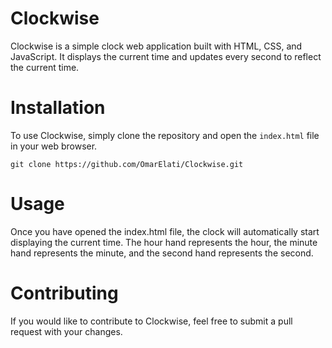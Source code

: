 # Clockwise

Clockwise is a simple clock web application built with HTML, CSS, and JavaScript. It displays the current time and updates every second to reflect the current time.
# Installation

To use Clockwise, simply clone the repository and open the ```index.html``` file in your web browser.
```
git clone https://github.com/OmarElati/Clockwise.git
```
# Usage

Once you have opened the index.html file, the clock will automatically start displaying the current time. The hour hand represents the hour, the minute hand represents the minute, and the second hand represents the second.
# Contributing

If you would like to contribute to Clockwise, feel free to submit a pull request with your changes.
